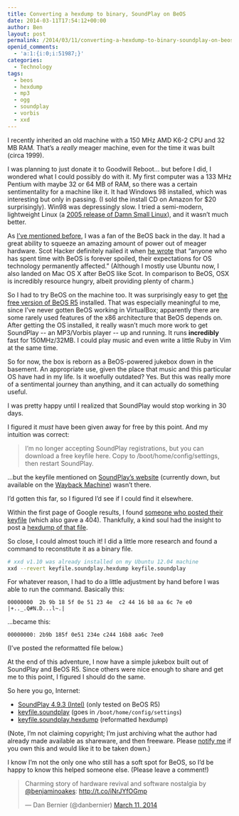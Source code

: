 ```yaml
---
title: Converting a hexdump to binary, SoundPlay on BeOS
date: 2014-03-11T17:54:12+00:00
author: Ben
layout: post
permalink: /2014/03/11/converting-a-hexdump-to-binary-soundplay-on-beos/
openid_comments:
  - 'a:1:{i:0;i:51987;}'
categories:
  - Technology
tags:
  - beos
  - hexdump
  - mp3
  - ogg
  - soundplay
  - vorbis
  - xxd
---
```

I recently inherited an old machine with a 150 MHz AMD K6-2 CPU and 32 MB RAM. That&#8217;s a _really_ meager machine, even for the time it was built (circa 1999).

I was planning to just donate it to Goodwill Reboot... but before I did, I wondered what I could possibly do with it. My first computer was a 133 MHz Pentium with maybe 32 or 64 MB of RAM, so there was a certain sentimentality for a machine like it. It had Windows 98 installed, which was interesting but only in passing. (I sold the install CD on Amazon for $20 surprisingly). Win98 was depressingly slow. I tried a semi-modern, lightweight Linux (a [2005 release of Damn Small Linux](http://www.damnsmalllinux.org/)), and it wasn&#8217;t much better.

As [I&#8217;ve mentioned before](http://www.benjaminoakes.com/tag/beos/), I was a fan of the BeOS back in the day. It had a great ability to squeeze an amazing amount of power out of meager hardware. Scot Hacker definitely nailed it when [he wrote](http://www.birdhouse.org/beos/refugee/) that &#8220;anyone who has spent time with BeOS is forever spoiled, their expectations for OS technology permanently affected.&#8221; (Although I mostly use Ubuntu now, I also landed on Mac OS X after BeOS like Scot. In comparison to BeOS, OSX is incredibly resource hungry, albeit providing plenty of charm.)

So I had to try BeOS on the machine too. It was surprisingly easy to get [the free version of BeOS R5](http://www.bebits.com/app/2680) installed. That was especially meaningful to me, since I&#8217;ve never gotten BeOS working in VirtualBox; apparently there are some rarely used features of the x86 architecture that BeOS depends on. After getting the OS installed, it really wasn&#8217;t much more work to get SoundPlay -- an MP3/Vorbis player -- up and running. It runs **incredibly** fast for 150MHz/32MB. I could play music and even write a little Ruby in Vim at the same time.

So for now, the box is reborn as a BeOS-powered jukebox down in the basement. An appropriate use, given the place that music and this particular OS have had in my life. Is it woefully outdated? Yes. But this was really more of a sentimental journey than anything, and it can actually do something useful.

I was pretty happy until I realized that SoundPlay would stop working in 30 days.

I figured it _must_ have been given away for free by this point. And my intuition was correct:

> I&#8217;m no longer accepting SoundPlay registrations, but you can download a free keyfile here. Copy to /boot/home/config/settings, then restart SoundPlay.

...but the keyfile mentioned on [SoundPlay&#8217;s website](http://marcone.home.xs4all.nl/soundplay.html) (currently down, but available on the [Wayback Machine](http://web.archive.org/web/20130609080641/http://marcone.home.xs4all.nl/soundplay.html)) wasn&#8217;t there.

I&#8217;d gotten this far, so I figured I&#8217;d see if I could find it elsewhere.

Within the first page of Google results, I found [someone who posted their keyfile](http://www.freelists.org/post/haiku/Keyfile-for-Soundplay,1) (which also gave a 404). Thankfully, a kind soul had the insight to post a [hexdump of that file](http://www.freelists.org/post/haiku/Keyfile-for-Soundplay,4).

So close, I could almost touch it! I did a little more research and found a command to reconstitute it as a binary file.

```bash
# xxd v1.10 was already installed on my Ubuntu 12.04 machine
xxd --revert keyfile.soundplay.hexdump keyfile.soundplay
```

For whatever reason, I had to do a little adjustment by hand before I was able to run the command. Basically this:

```
00000000  2b 9b 18 5f 0e 51 23 4e  c2 44 16 b8 aa 6c 7e e0  |+.._.Q#N.D...l~.|
```

...became this:

```
00000000: 2b9b 185f 0e51 234e c244 16b8 aa6c 7ee0
```

(I&#8217;ve posted the reformatted file below.)

At the end of this adventure, I now have a simple jukebox built out of SoundPlay and BeOS R5. Since others were nice enough to share and get me to this point, I figured I should do the same.

So here you go, Internet:

  * [SoundPlay 4.9.3 (Intel)](http://media.benjaminoakes.com/SoundPlay/SoundPlay-4.9.3-x86.zip) (only tested on BeOS R5)
  * [keyfile.soundplay](http://media.benjaminoakes.com/SoundPlay/keyfile.soundplay) (goes in `/boot/home/config/settings`)
  * [keyfile.soundplay.hexdump](http://media.benjaminoakes.com/SoundPlay/keyfile.soundplay.hexdump) (reformatted hexdump)

(Note, I&#8217;m not claiming copyright; I&#8217;m just archiving what the author had already made available as shareware, and then freeware. Please [notify me](http://www.benjaminoakes.com/contact/) if you own this and would like it to be taken down.)

I know I&#8217;m not the only one who still has a soft spot for BeOS, so I&#8217;d be happy to know this helped someone else. (Please leave a comment!)

<blockquote class="twitter-tweet" lang="en">
  <p>
    Charming story of hardware revival and software nostalgia by <a href="https://twitter.com/benjaminoakes">@benjaminoakes</a>: <a href="http://t.co/iNrJYfOGmp">http://t.co/iNrJYfOGmp</a>
  </p>
  
  <p>
    &mdash; Dan Bernier (@danbernier) <a href="https://twitter.com/danbernier/statuses/443457796085145600">March 11, 2014</a>
  </p>
</blockquote>
